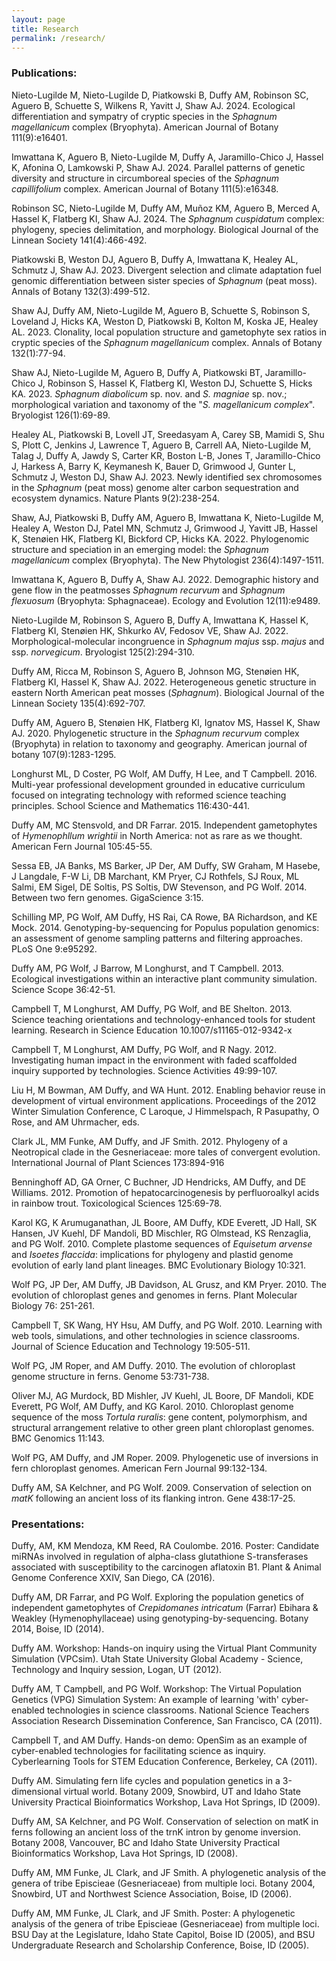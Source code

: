 ```yaml
---
layout: page
title: Research
permalink: /research/
---
```


### Publications:

Nieto-Lugilde M, Nieto-Lugilde D, Piatkowski B, Duffy AM, Robinson SC, Aguero B, Schuette S, Wilkens R, Yavitt J, Shaw AJ. 2024. Ecological differentiation and sympatry of cryptic species in the *Sphagnum magellanicum* complex (Bryophyta). American Journal of Botany 111(9):e16401.

Imwattana K, Aguero B, Nieto-Lugilde M, Duffy A, Jaramillo-Chico J, Hassel K, Afonina O, Lamkowski P, Shaw AJ. 2024. Parallel patterns of genetic diversity and structure in circumboreal species of the *Sphagnum capillifolium* complex. American Journal of Botany 111(5):e16348.

Robinson SC, Nieto-Lugilde M, Duffy AM, Muñoz KM, Aguero B, Merced A, Hassel K, Flatberg KI, Shaw AJ. 2024. The *Sphagnum cuspidatum* complex: phylogeny, species delimitation, and morphology. Biological Journal of the Linnean Society 141(4):466-492.

Piatkowski B, Weston DJ, Aguero B, Duffy A, Imwattana K, Healey AL, Schmutz J, Shaw AJ. 2023. Divergent selection and climate adaptation fuel genomic differentiation between sister species of *Sphagnum* (peat moss). Annals of Botany 132(3):499-512.

Shaw AJ, Duffy AM, Nieto-Lugilde M, Aguero B, Schuette S, Robinson S, Loveland J, Hicks KA, Weston D, Piatkowski B, Kolton M, Koska JE, Healey AL. 2023. Clonality, local population structure and gametophyte sex ratios in cryptic species of the *Sphagnum magellanicum* complex. Annals of Botany 132(1):77-94.

Shaw AJ, Nieto-Lugilde M, Aguero B, Duffy A, Piatkowski BT, Jaramillo-Chico J, Robinson S, Hassel K, Flatberg KI, Weston DJ, Schuette S, Hicks KA. 2023. *Sphagnum diabolicum* sp. nov. and *S. magniae* sp. nov.; morphological variation and taxonomy of the "*S. magellanicum complex*". Bryologist 126(1):69-89.

Healey AL, Piatkowski B, Lovell JT, Sreedasyam A, Carey SB, Mamidi S, Shu S, Plott C, Jenkins J, Lawrence T, Aguero B, Carrell AA, Nieto-Lugilde M, Talag J, Duffy A, Jawdy S, Carter KR, Boston L-B, Jones T, Jaramillo-Chico J, Harkess A, Barry K, Keymanesh K, Bauer D, Grimwood J, Gunter L, Schmutz J, Weston DJ, Shaw AJ. 2023. Newly identified sex chromosomes in the *Sphagnum* (peat moss) genome alter carbon sequestration and ecosystem dynamics. Nature Plants 9(2):238-254.

Shaw, AJ, Piatkowski B, Duffy AM, Aguero B, Imwattana K, Nieto-Lugilde M, Healey A, Weston DJ, Patel MN, Schmutz J, Grimwood J, Yavitt JB, Hassel K, Stenøien HK, Flatberg KI, Bickford CP, Hicks KA. 2022. Phylogenomic structure and speciation in an emerging model: the *Sphagnum magellanicum* complex (Bryophyta). The New Phytologist 236(4):1497-1511.

Imwattana K, Aguero B, Duffy A, Shaw AJ. 2022. Demographic history and gene flow in the peatmosses *Sphagnum recurvum* and *Sphagnum flexuosum* (Bryophyta: Sphagnaceae). Ecology and Evolution 12(11):e9489.

Nieto-Lugilde M, Robinson S, Aguero B, Duffy A, Imwattana K, Hassel K, Flatberg KI, Stenøien HK, Shkurko AV, Fedosov VE, Shaw AJ. 2022. Morphological-molecular incongruence in *Sphagnum majus* ssp. *majus* and ssp. *norvegicum*. Bryologist 125(2):294-310.

Duffy AM, Ricca M, Robinson S, Aguero B, Johnson MG, Stenøien HK, Flatberg KI, Hassel K, Shaw AJ. 2022. Heterogeneous genetic structure in eastern North American peat mosses (*Sphagnum*). Biological Journal of the Linnean Society 135(4):692-707.

Duffy AM, Aguero B, Stenøien HK, Flatberg KI, Ignatov MS, Hassel K, Shaw AJ. 2020. Phylogenetic structure in the *Sphagnum recurvum* complex (Bryophyta) in relation to taxonomy and geography. American journal of botany 107(9):1283-1295.

Longhurst ML, D Coster, PG Wolf, AM Duffy, H Lee, and T Campbell. 2016. Multi-year professional development grounded in educative curriculum focused on integrating technology with reformed science teaching principles. School Science and Mathematics 116:430-441.

Duffy AM, MC Stensvold, and DR Farrar. 2015. Independent gametophytes of *Hymenophllum wrightii* in North America: not as rare as we thought. American Fern Journal 105:45-55.

Sessa EB, JA Banks, MS Barker, JP Der, AM Duffy, SW Graham, M Hasebe, J Langdale, F-W Li, DB Marchant, KM Pryer, CJ Rothfels, SJ Roux, ML Salmi, EM Sigel, DE Soltis, PS Soltis, DW Stevenson, and PG Wolf. 2014. Between two fern genomes. GigaScience 3:15.

Schilling MP, PG Wolf, AM Duffy, HS Rai, CA Rowe, BA Richardson, and KE Mock. 2014. Genotyping-by-sequencing for Populus population genomics: an assessment of genome sampling patterns and filtering approaches. PLoS One 9:e95292.

Duffy AM, PG Wolf, J Barrow, M Longhurst, and T Campbell. 2013. Ecological investigations within an interactive plant community simulation. Science Scope 36:42-51.

Campbell T, M Longhurst, AM Duffy, PG Wolf, and BE Shelton. 2013. Science teaching orientations and technology-enhanced tools for student learning. Research in Science Education 10.1007/s11165-012-9342-x

Campbell T, M Longhurst, AM Duffy, PG Wolf, and R Nagy. 2012. Investigating human impact in the environment with faded scaffolded inquiry supported by technologies. Science Activities 49:99-107.

Liu H, M Bowman, AM Duffy, and WA Hunt. 2012. Enabling behavior reuse in development of virtual environment applications. Proceedings of the 2012 Winter Simulation Conference, C Laroque, J Himmelspach, R Pasupathy, O Rose, and AM Uhrmacher, eds.

Clark JL, MM Funke, AM Duffy, and JF Smith. 2012. Phylogeny of a Neotropical clade in the Gesneriaceae: more tales of convergent evolution. International Journal of Plant Sciences 173:894-916

Benninghoff AD, GA Orner, C Buchner, JD Hendricks, AM Duffy, and DE Williams. 2012. Promotion of hepatocarcinogenesis by perfluoroalkyl acids in rainbow trout. Toxicological Sciences 125:69-78.

Karol KG, K Arumuganathan, JL Boore, AM Duffy, KDE Everett, JD Hall, SK Hansen, JV Kuehl, DF Mandoli, BD Mischler, RG Olmstead, KS Renzaglia, and PG Wolf. 2010. Complete plastome sequences of *Equisetum arvense* and *Isoetes flaccida*: implications for phylogeny and plastid genome evolution of early land plant lineages. BMC Evolutionary Biology 10:321.

Wolf PG, JP Der, AM Duffy, JB Davidson, AL Grusz, and KM Pryer. 2010. The evolution of chloroplast genes and genomes in ferns. Plant Molecular Biology 76: 251-261.

Campbell T, SK Wang, HY Hsu, AM Duffy, and PG Wolf. 2010. Learning with web tools, simulations, and other technologies in science classrooms. Journal of Science Education and Technology 19:505-511.

Wolf PG, JM Roper, and AM Duffy. 2010. The evolution of chloroplast genome structure in ferns. Genome 53:731-738.

Oliver MJ, AG Murdock, BD Mishler, JV Kuehl, JL Boore, DF Mandoli, KDE Everett, PG Wolf, AM Duffy, and KG Karol. 2010. Chloroplast genome sequence of the moss *Tortula ruralis*: gene content, polymorphism, and structural arrangement relative to other green plant chloroplast genomes. BMC Genomics 11:143.

Wolf PG, AM Duffy, and JM Roper. 2009. Phylogenetic use of inversions in fern chloroplast genomes. American Fern Journal 99:132-134.

Duffy AM, SA Kelchner, and PG Wolf. 2009. Conservation of selection on *matK* following an ancient loss of its flanking intron. Gene 438:17-25.

### Presentations:

Duffy, AM, KM Mendoza, KM Reed, RA Coulombe. 2016. Poster: Candidate miRNAs involved in regulation of alpha-class glutathione S-transferases associated with susceptibility to the carcinogen aflatoxin B1. Plant & Animal Genome Conference XXIV, San Diego, CA (2016).

Duffy AM, DR Farrar, and PG Wolf. Exploring the population genetics of independent gametophytes of *Crepidomanes intricatum* (Farrar) Ebihara & Weakley (Hymenophyllaceae) using genotyping-by-sequencing. Botany 2014, Boise, ID (2014).

Duffy AM. Workshop: Hands-on inquiry using the Virtual Plant Community Simulation (VPCsim). Utah State University Global Academy - Science, Technology and Inquiry session, Logan, UT (2012).

Duffy AM, T Campbell, and PG Wolf. Workshop: The Virtual Population Genetics (VPG) Simulation System: An example of learning 'with' cyber-enabled technologies in science classrooms. National Science Teachers Association Research Dissemination Conference, San Francisco, CA (2011).

Campbell T, and AM Duffy. Hands-on demo: OpenSim as an example of cyber-enabled technologies for facilitating science as inquiry. Cyberlearning Tools for STEM Education Conference, Berkeley, CA (2011).

Duffy AM. Simulating fern life cycles and population genetics in a 3-dimensional virtual world. Botany 2009, Snowbird, UT and Idaho State University Practical Bioinformatics Workshop, Lava Hot Springs, ID (2009).

Duffy AM, SA Kelchner, and PG Wolf. Conservation of selection on matK in ferns following an ancient loss of the trnK intron by genome inversion. Botany 2008, Vancouver, BC and Idaho State University Practical Bioinformatics Workshop, Lava Hot Springs, ID (2008).

Duffy AM, MM Funke, JL Clark, and JF Smith. A phylogenetic analysis of the genera of tribe Episcieae (Gesneriaceae) from multiple loci. Botany 2004, Snowbird, UT and Northwest Science Association, Boise, ID (2006).

Duffy AM, MM Funke, JL Clark, and JF Smith. Poster: A phylogenetic analysis of the genera of tribe Episcieae (Gesneriaceae) from multiple loci. BSU Day at the Legislature, Idaho State Capitol, Boise ID (2005), and BSU Undergraduate Research and Scholarship Conference, Boise, ID (2005).
